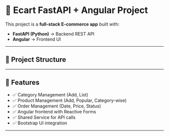 # 🛒 Ecart FastAPI + Angular Project

This project is a **full-stack E-commerce app** built with:
- **FastAPI (Python)** → Backend REST API
- **Angular** → Frontend UI

---

## 📂 Project Structure



---

## 🚀 Features
- ✅ Category Management (Add, List)
- ✅ Product Management (Add, Popular, Category-wise)
- ✅ Order Management (Date, Price, Status)
- ✅ Angular frontend with Reactive Forms
- ✅ Shared Service for API calls
- ✅ Bootstrap UI integration

---


